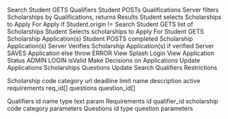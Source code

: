 Search
	Student GETS Qualifiers
	Student POSTs Qualifications
	Server filters Scholarships by Qualifications, returns Results
	Student selects Scholarships to Apply For
Apply
	if Student.origin != Search
		Student GETS list of Scholarships
		Student Selects scholarships to Apply For
	Student GETS Scholarship Application(s)
	Student POSTS completed Scholarship Application(s)
	Server Verifies Scholarship Application(s)
	if verified
		Server SAVES Application
	else
		throw ERROR
View
	Splash Login
	View Application Status
	ADMIN LOGIN isValid
		Make Decisions on Applications
		Update Applications
			Scholarships
			Questions
		Update Search
			Qualifiers
			Restrictions

Scholarship
  code
  category
  url
  deadline
  limit
  name
  description
  active
  requirements
    req_id[]
  questions
    question_id[]

Qualifiers
  id
  name
  type
  text
  param
Requirements
  id
  qualifier_id
  scholarship code
  category
  parameters
Questions
  id
  type
  question
  parameters